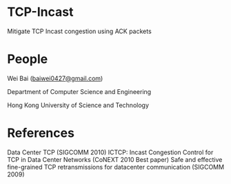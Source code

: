 TCP-Incast
==========

Mitigate TCP Incast congestion using ACK packets

People
==========

Wei Bai (baiwei0427@gmail.com)

Department of Computer Science and Engineering

Hong Kong University of Science and Technology

References
=========
Data Center TCP (SIGCOMM 2010)
ICTCP: Incast Congestion Control for TCP in Data Center Networks (CoNEXT 2010 Best paper)
Safe and effective fine-grained TCP retransmissions for datacenter communication (SIGCOMM 2009)
